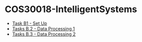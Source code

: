 <h1>COS30018-IntelligentSystems</h1>
<ul>
    <li><a href="Task B 1 - Set Up">Task B1 - Set Up</a></li>
    <li><a href="Tasks B.2 - Data Processing 1">Tasks B.2 - Data Processing 1</a></li>
    <li><a href="Tasks B.3 - Data Processing 1">Tasks B.3 - Data Processing 2</a></li>
</ul>
